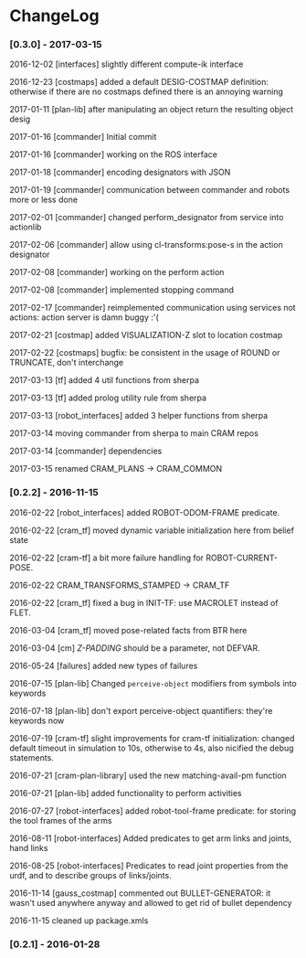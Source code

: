 
ChangeLog
=========

### [0.3.0] - 2017-03-15

2016-12-02 [interfaces] slightly different compute-ik interface

2016-12-23 [costmaps] added a default DESIG-COSTMAP definition: otherwise if there are no costmaps defined there is an annoying warning

2017-01-11 [plan-lib] after manipulating an object return the resulting object desig

2017-01-16 [commander] Initial commit

2017-01-16 [commander] working on the ROS interface

2017-01-18 [commander] encoding designators with JSON

2017-01-19 [commander] communication between commander and robots more or less done

2017-02-01 [commander] changed perform_designator from service into actionlib

2017-02-06 [commander] allow using cl-transforms:pose-s in the action designator

2017-02-08 [commander] working on the perform action

2017-02-08 [commander] implemented stopping command

2017-02-17 [commander] reimplemented communication using services not actions: action server is damn buggy :'(

2017-02-21 [costmap] added VISUALIZATION-Z slot to location costmap

2017-02-22 [costmaps] bugfix: be consistent in the usage of ROUND or TRUNCATE, don't interchange

2017-03-13 [tf] added 4 util functions from sherpa

2017-03-13 [tf] added prolog utility rule from sherpa

2017-03-13 [robot_interfaces] added 3 helper functions from sherpa

2017-03-14 moving commander from sherpa to main CRAM repos

2017-03-14 [commander] dependencies

2017-03-15 renamed CRAM_PLANS -> CRAM_COMMON


### [0.2.2] - 2016-11-15

2016-02-22 [robot_interfaces] added ROBOT-ODOM-FRAME predicate.

2016-02-22 [cram_tf] moved dynamic variable initialization here from belief state

2016-02-22 [cram-tf] a bit more failure handling for ROBOT-CURRENT-POSE.

2016-02-22 CRAM_TRANSFORMS_STAMPED -> CRAM_TF

2016-02-22 [cram_tf] fixed a bug in INIT-TF: use MACROLET instead of FLET.

2016-03-04 [cram_tf] moved pose-related facts from BTR here

2016-03-04 [cm] *Z-PADDING* should be a parameter, not DEFVAR.

2016-05-24 [failures] added new types of failures

2016-07-15 [plan-lib] Changed `perceive-object` modifiers from symbols into keywords

2016-07-18 [plan-lib] don't export perceive-object quantifiers: they're keywords now

2016-07-19 [cram-tf] slight improvements for cram-tf initialization: changed default timeout in simulation to 10s, otherwise to 4s, also nicified the debug statements.

2016-07-21 [cram-plan-library] used the new matching-avail-pm function

2016-07-21 [plan-lib] added functionality to perform activities

2016-07-27 [robot-interfaces] added robot-tool-frame predicate: for storing the tool frames of the arms

2016-08-11 [robot-interfaces] Added predicates to get arm links and joints, hand links

2016-08-25 [robot-interfaces] Predicates to read joint properties from the urdf, and to describe groups of links/joints.

2016-11-14 [gauss_costmap] commented out BULLET-GENERATOR: it wasn't used anywhere anyway and allowed to get rid of bullet dependency

2016-11-15 cleaned up package.xmls


### [0.2.1] - 2016-01-28

